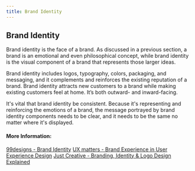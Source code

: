 ```yaml
---
title: Brand Identity
---
```

## Brand Identity

Brand identity is the face of a brand. As discussed in a previous section, a brand is an emotional and even philosophical concept, while brand identity is the visual component of a brand that represents those larger ideas.

Brand identity includes logos, typography, colors, packaging, and messaging, and it complements and reinforces the existing reputation of a brand. Brand identity attracts new customers to a brand while making existing customers feel at home. It’s both outward- and inward-facing.

It's vital that brand identity be consistent. Because it's representing and reinforcing the emotions of a brand, the message portrayed by brand identity components needs to be clear, and it needs to be the same no matter where it's displayed.

#### More Information:

[99designs - Brand Identity](https://99designs.com/blog/tips/brand-identity/)
[UX matters - Brand Experience in User Experience Design](https://www.uxmatters.com/mt/archives/2006/07/brand-experience-in-user-experience-design.php)
[Just Creative - Branding, Identity & Logo Design Explained](http://justcreative.com/2010/04/06/branding-identity-logo-design-explained/)